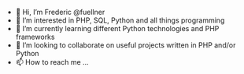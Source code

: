 - 👋 Hi, I’m Frederic @fuellner
- 👀 I’m interested in PHP, SQL, Python and all things programming
- 🌱 I’m currently learning different Python technologies and PHP frameworks
- 💞️ I’m looking to collaborate on useful projects written in PHP and/or Python
- 📫 How to reach me ...

<!---
fuellner/fuellner is a ✨ special ✨ repository because its `README.md` (this file) appears on your GitHub profile.
You can click the Preview link to take a look at your changes.
--->
